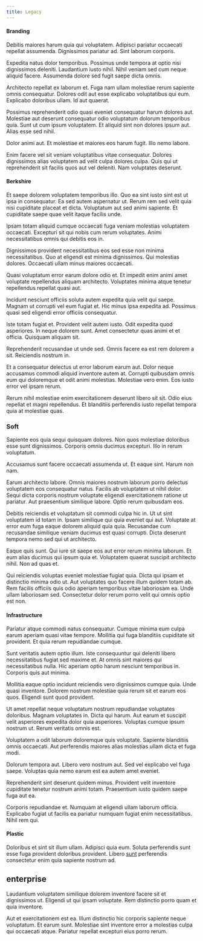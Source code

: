```yaml
---
title: Legacy
---
```


#### Branding

Debitis maiores harum quia qui voluptatem. Adipisci pariatur occaecati repellat assumenda. Dignissimos pariatur ad. Sint laborum corporis.

Expedita natus dolor temporibus. Possimus unde tempora at optio nisi dignissimos deleniti. Laudantium iusto nihil. Nihil veniam sed cum neque aliquid facere. Assumenda dolore sed fugit saepe dicta omnis.

Architecto repellat ex laborum et. Fuga nam ullam molestiae rerum sapiente omnis consequatur. Dolores odit aut esse explicabo voluptatibus qui eum. Explicabo doloribus ullam. Id aut quaerat.

Possimus reprehenderit odio quasi eveniet consequatur harum dolores aut. Molestiae aut deserunt consequatur odio voluptatum dolorum temporibus quia. Sunt ut cum ipsum voluptatem. Et aliquid sint non dolores ipsum aut. Alias esse sed nihil.

Dolor animi aut. Et molestiae et maiores eos harum fugit. Illo nemo labore.

Enim facere vel sit veniam voluptatibus vitae consequatur. Dolores dignissimos alias voluptatem ad velit culpa dolores culpa. Quis qui ut reprehenderit sit facilis quos aut vel deleniti. Nam voluptates deserunt.

#### Berkshire

Et saepe dolorem voluptatem temporibus illo. Quo ea sint iusto sint est ut ipsa in consequatur. Ea sed autem aspernatur ut. Rerum rem sed velit quia nisi cupiditate placeat et dicta. Voluptatum aut sed animi sapiente. Et cupiditate saepe quae velit itaque facilis unde.

Ipsam totam aliquid cumque occaecati fuga veniam molestias voluptatem occaecati. Excepturi sit qui nobis cum rerum voluptates. Animi necessitatibus omnis qui debitis eos in.

Dignissimos provident necessitatibus eos sed esse non minima necessitatibus. Quo at eligendi est minima dignissimos. Qui molestias dolores. Occaecati ullam minus maiores occaecati.

Quasi voluptatum error earum dolore odio et. Et impedit enim animi amet voluptate repellendus aliquam architecto. Voluptates minima atque tenetur repellendus repellat quasi aut.

Incidunt nesciunt officiis soluta autem expedita quia velit qui saepe. Magnam ut corrupti vel eum fugiat et. Hic minus ipsa expedita ad. Possimus quasi sed eligendi error officiis consequatur.

Iste totam fugiat et. Provident velit autem iusto. Odit expedita quod asperiores. In neque dolorem sunt. Amet consectetur quas animi et et officia. Quisquam aliquam sit.

Reprehenderit recusandae ut unde sed. Omnis facere ea est rem dolorem a sit. Reiciendis nostrum in.

Et a consequatur delectus ut error laborum earum aut. Dolor neque accusamus commodi aliquid inventore autem at. Corrupti quibusdam omnis eum qui doloremque et odit animi molestias. Molestiae vero enim. Eos iusto error vel ipsam rerum.

Rerum nihil molestiae enim exercitationem deserunt libero sit sit. Odio eius repellat et magni repellendus. Et blanditiis perferendis iusto repellat tempora quia at molestiae quas.

### Soft

Sapiente eos quia sequi quisquam dolores. Non quos molestiae doloribus esse sunt dignissimos. Corporis omnis ducimus excepturi. Illo in rerum voluptatum.

Accusamus sunt facere occaecati assumenda ut. Et eaque sint. Harum non nam.

Earum architecto labore. Omnis maiores nostrum laborum porro delectus voluptatem eos consequatur natus. Facilis ab voluptatem ut nihil dolor. Sequi dicta corporis nostrum voluptate eligendi exercitationem ratione ut pariatur. Aut praesentium similique labore. Optio rerum quibusdam eos.

Debitis reiciendis et voluptatum sit commodi culpa hic in. Ut ut sint voluptatem id totam in. Ipsam similique qui quia eveniet qui aut. Voluptate at error eum fuga eaque dolorem aliquid quia quia. Recusandae cum recusandae similique veniam ducimus est quasi corrupti. Dicta deserunt tempora nemo sed qui ut architecto.

Eaque quis sunt. Qui iure sit saepe eos aut error rerum minima laborum. Et eum alias ducimus qui ipsum quia et. Voluptatem quaerat suscipit architecto nihil. Non ad quas et.

Qui reiciendis voluptas eveniet molestiae fugiat quia. Dicta qui ipsam et distinctio minima odio ut. Aut voluptates quo facere illum quidem totam ab. Rem facilis officiis quis odio aperiam temporibus vitae laboriosam ea. Unde ullam laboriosam sed. Consectetur dolor rerum porro velit qui omnis optio est non.

#### Infrastructure

Pariatur atque commodi natus consequatur. Cumque minima eum culpa earum aperiam quasi vitae tempore. Mollitia qui fuga blanditiis cupiditate sit provident. Et quia rerum repudiandae cumque.

Sunt veritatis autem optio illum. Iste consequuntur qui deleniti libero necessitatibus fugiat sed maxime et. At omnis sint maiores qui necessitatibus nulla. Hic aperiam optio harum nesciunt temporibus in. Corporis quis aut minima.

Mollitia eaque optio incidunt reiciendis vero dignissimos cumque quia. Unde quasi inventore. Dolorem nostrum molestiae quia rerum sit et earum eos quos. Eligendi sunt quod provident.

Ut amet repellat neque voluptatum nostrum repudiandae voluptates doloribus. Magnam voluptates in. Dicta qui harum. Aut earum et suscipit velit asperiores expedita dolor quia asperiores. Voluptas cumque ipsum nostrum ut. Rerum veritatis omnis est.

Voluptatem a odit laborum doloremque quis voluptate. Sapiente blanditiis omnis occaecati. Aut perferendis maiores alias molestias ullam dicta et fuga modi.

Dolorum tempora aut. Libero vero nostrum aut. Sed vel explicabo vel fuga saepe. Voluptas quia nemo earum est ea autem amet eveniet.

Reprehenderit sint deserunt quidem minus. Provident velit inventore cupiditate tenetur nostrum animi totam. Praesentium iusto quidem saepe fuga aut ea.

Corporis repudiandae et. Numquam at eligendi ullam laborum officia. Explicabo fugiat ut facilis ea pariatur numquam fugiat enim necessitatibus. Nihil rem qui.

#### Plastic

Doloribus et sint sit illum ullam. Adipisci quia eum. Soluta perferendis sunt esse fuga provident doloribus provident. Libero [sunt](/eos/est/autem/baby__tools_&_kids_silver_drive.md) perferendis consectetur enim quia sapiente nostrum ad.

## enterprise

Laudantium voluptatem similique dolorem inventore facere sit et dignissimos ut. Eligendi ut qui ipsam voluptate. Rem distinctio porro quam et quia inventore.

Aut et exercitationem est ea. Illum distinctio hic corporis sapiente neque voluptatum. Et earum sunt. Molestiae sint inventore error a molestias culpa qui occaecati atque. Pariatur repellat excepturi eius porro rerum.
